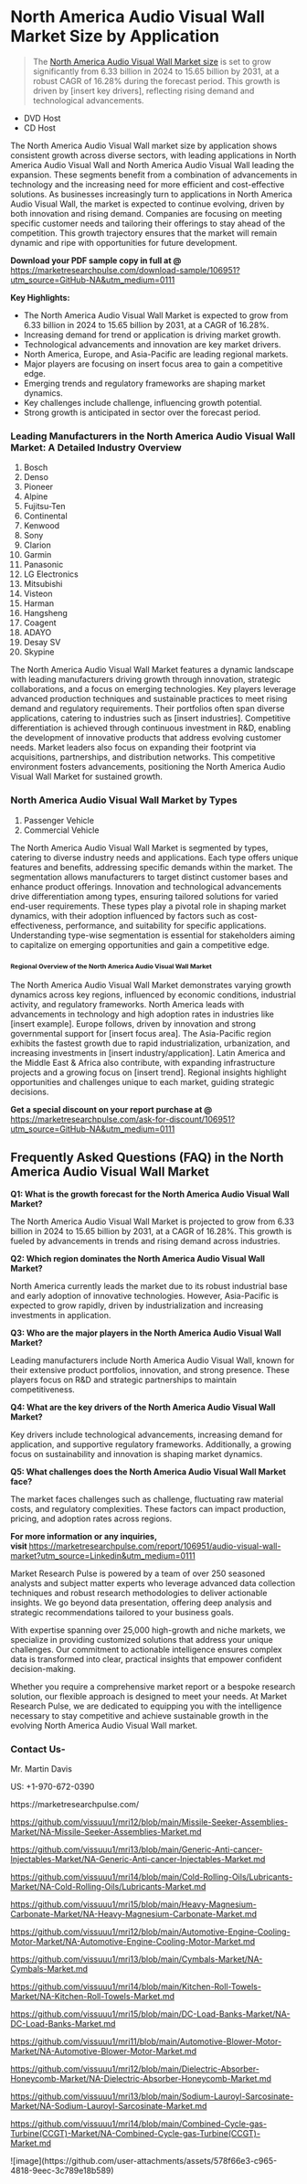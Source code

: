 <h1>North America Audio Visual Wall Market&nbsp;Size by Application</h1><blockquote><p>The <a href="https://marketresearchpulse.com/download-sample/106951?utm_source=GitHub-NA&amp;utm_medium=0111">North America Audio Visual Wall Market size</a> is set to grow significantly from 6.33 billion in 2024 to 15.65 billion by 2031, at a robust CAGR of 16.28% during the forecast period. This growth is driven by [insert key drivers], reflecting rising demand and technological advancements.</p></blockquote><ul><li>DVD Host<li> CD Host</li></ul><p>The North America Audio Visual Wall market size by application shows consistent growth across diverse sectors, with leading applications in North America Audio Visual Wall and North America Audio Visual Wall leading the expansion. These segments benefit from a combination of advancements in technology and the increasing need for more efficient and cost-effective solutions. As businesses increasingly turn to applications in North America Audio Visual Wall, the market is expected to continue evolving, driven by both innovation and rising demand. Companies are focusing on meeting specific customer needs and tailoring their offerings to stay ahead of the competition. This growth trajectory ensures that the market will remain dynamic and ripe with opportunities for future development.</p><p><strong>Download your PDF sample copy in full at @ </strong><a href="https://marketresearchpulse.com/download-sample/106951?utm_source=GitHub-NA&amp;utm_medium=0111">https://marketresearchpulse.com/download-sample/106951?utm_source=GitHub-NA&amp;utm_medium=0111</a></p><p><strong>Key Highlights: </strong></p><ul><li>The North America Audio Visual Wall Market is expected to grow from 6.33 billion in 2024 to 15.65 billion by 2031, at a CAGR of 16.28%.</li><li>Increasing demand for trend or application is driving market growth.</li><li>Technological advancements and innovation are key market drivers.</li><li>North America, Europe, and Asia-Pacific are leading regional markets.</li><li>Major players are focusing on insert focus area to gain a competitive edge.</li><li>Emerging trends and regulatory frameworks are shaping market dynamics.</li><li>Key challenges include challenge, influencing growth potential.</li><li>Strong growth is anticipated in sector over the forecast period.</li></ul><h3>Leading Manufacturers in the North America Audio Visual Wall Market: A Detailed Industry Overview</h3><ol><li>Bosch</li><li>Denso</li><li>Pioneer</li><li>Alpine</li><li>Fujitsu-Ten</li><li>Continental</li><li>Kenwood</li><li>Sony</li><li>Clarion</li><li>Garmin</li><li>Panasonic</li><li>LG Electronics</li><li>Mitsubishi</li><li>Visteon</li><li>Harman</li><li>Hangsheng</li><li>Coagent</li><li>ADAYO</li><li>Desay SV</li><li>Skypine</li></ol><div class="flex max-w-full flex-col flex-grow"><div class="min-h-8 text-message flex w-full flex-col items-end gap-2 whitespace-normal break-words [.text-message+&amp;]:mt-5" dir="auto" data-message-author-role="assistant" data-message-id="fd8432e4-4910-450d-b182-61b7bfb0a01f" data-message-model-slug="gpt-4o"><div class="flex w-full flex-col gap-1 empty:hidden first:pt-[3px]"><div class="markdown prose w-full break-words dark:prose-invert light"><p>The North America Audio Visual Wall Market features a dynamic landscape with leading manufacturers driving growth through innovation, strategic collaborations, and a focus on emerging technologies. Key players leverage advanced production techniques and sustainable practices to meet rising demand and regulatory requirements. Their portfolios often span diverse applications, catering to industries such as [insert industries]. Competitive differentiation is achieved through continuous investment in R&amp;D, enabling the development of innovative products that address evolving customer needs. Market leaders also focus on expanding their footprint via acquisitions, partnerships, and distribution networks. This competitive environment fosters advancements, positioning the North America Audio Visual Wall Market for sustained growth.</p></div></div></div></div><h3>North America Audio Visual Wall Market by Types</h3><ol><li>Passenger Vehicle<li> Commercial Vehicle</li></ol><div class="flex max-w-full flex-col flex-grow"><div class="min-h-8 text-message flex w-full flex-col items-end gap-2 whitespace-normal break-words [.text-message+&amp;]:mt-5" dir="auto" data-message-author-role="assistant" data-message-id="084470be-0bb7-4664-bddf-5156b4f41249" data-message-model-slug="gpt-4o-mini"><div class="flex w-full flex-col gap-1 empty:hidden first:pt-[3px]"><div class="markdown prose w-full break-words dark:prose-invert light"><p>The North America Audio Visual Wall Market is segmented by types, catering to diverse industry needs and applications. Each type offers unique features and benefits, addressing specific demands within the market. The segmentation allows manufacturers to target distinct customer bases and enhance product offerings. Innovation and technological advancements drive differentiation among types, ensuring tailored solutions for varied end-user requirements. These types play a pivotal role in shaping market dynamics, with their adoption influenced by factors such as cost-effectiveness, performance, and suitability for specific applications. Understanding type-wise segmentation is essential for stakeholders aiming to capitalize on emerging opportunities and gain a competitive edge.</p></div></div></div></div><h3><span style="font-size: 11px;">Regional Overview of the North America Audio Visual Wall Market</span></h3><div class="flex max-w-full flex-col flex-grow"><div class="min-h-8 text-message flex w-full flex-col items-end gap-2 whitespace-normal break-words [.text-message+&amp;]:mt-5" dir="auto" data-message-author-role="assistant" data-message-id="e9038762-ce64-4e30-91c9-9bd413514231" data-message-model-slug="gpt-4o-mini"><div class="flex w-full flex-col gap-1 empty:hidden first:pt-[3px]"><div class="markdown prose w-full break-words dark:prose-invert light"><p>The North America Audio Visual Wall Market demonstrates varying growth dynamics across key regions, influenced by economic conditions, industrial activity, and regulatory frameworks. North America leads with advancements in technology and high adoption rates in industries like [insert example]. Europe follows, driven by innovation and strong governmental support for [insert focus area]. The Asia-Pacific region exhibits the fastest growth due to rapid industrialization, urbanization, and increasing investments in [insert industry/application]. Latin America and the Middle East &amp; Africa also contribute, with expanding infrastructure projects and a growing focus on [insert trend]. Regional insights highlight opportunities and challenges unique to each market, guiding strategic decisions.</p></div></div></div></div><p><strong>Get a special discount on your report purchase at @ </strong><a href="https://marketresearchpulse.com/ask-for-discount/106951?utm_source=GitHub-NA&amp;utm_medium=0111">https://marketresearchpulse.com/ask-for-discount/106951?utm_source=GitHub-NA&amp;utm_medium=0111</a></p><h2>Frequently Asked Questions (FAQ) in the North America Audio Visual Wall Market</h2><p><strong>Q1: What is the growth forecast for the North America Audio Visual Wall Market?</strong></p><p>The North America Audio Visual Wall Market is projected to grow from 6.33 billion in 2024 to 15.65 billion by 2031, at a CAGR of 16.28%. This growth is fueled by advancements in trends and rising demand across industries.</p><p><strong>Q2: Which region dominates the North America Audio Visual Wall Market?</strong></p><p>North America currently leads the market due to its robust industrial base and early adoption of innovative technologies. However, Asia-Pacific is expected to grow rapidly, driven by industrialization and increasing investments in application.</p><p><strong>Q3: Who are the major players in the North America Audio Visual Wall Market?</strong></p><p>Leading manufacturers include North America Audio Visual Wall, known for their extensive product portfolios, innovation, and strong presence. These players focus on R&amp;D and strategic partnerships to maintain competitiveness.</p><p><strong>Q4: What are the key drivers of the North America Audio Visual Wall Market?</strong></p><p>Key drivers include technological advancements, increasing demand for application, and supportive regulatory frameworks. Additionally, a growing focus on sustainability and innovation is shaping market dynamics.</p><p><strong>Q5: What challenges does the North America Audio Visual Wall Market face?</strong></p><p>The market faces challenges such as challenge, fluctuating raw material costs, and regulatory complexities. These factors can impact production, pricing, and adoption rates across regions.</p><p><strong>For more information or any inquiries, visit&nbsp;</strong><a href="https://marketresearchpulse.com/report/106951/audio-visual-wall-market?utm_source=Linkedin&utm_medium=0111">https://marketresearchpulse.com/report/106951/audio-visual-wall-market?utm_source=Linkedin&utm_medium=0111</a></p><p>Market Research Pulse is powered by a team of over 250 seasoned analysts and subject matter experts who leverage advanced data collection techniques and robust research methodologies to deliver actionable insights. We go beyond data presentation, offering deep analysis and strategic recommendations tailored to your business goals.</p><p>With expertise spanning over 25,000 high-growth and niche markets, we specialize in providing customized solutions that address your unique challenges. Our commitment to actionable intelligence ensures complex data is transformed into clear, practical insights that empower confident decision-making.</p><p>Whether you require a comprehensive market report or a bespoke research solution, our flexible approach is designed to meet your needs. At Market Research Pulse, we are dedicated to equipping you with the intelligence necessary to stay competitive and achieve sustainable growth in the evolving North America Audio Visual Wall market.</p><h3><strong>Contact Us-</strong></h3><p>Mr. Martin Davis</p><p>US: +1-970-672-0390</p><p>https://marketresearchpulse.com/</p><p><a href="https://github.com/vissuuu1/mri12/blob/main/Missile-Seeker-Assemblies-Market/NA-Missile-Seeker-Assemblies-Market.md">https://github.com/vissuuu1/mri12/blob/main/Missile-Seeker-Assemblies-Market/NA-Missile-Seeker-Assemblies-Market.md</a></p><p><a href="https://github.com/vissuuu1/mri13/blob/main/Generic-Anti-cancer-Injectables-Market/NA-Generic-Anti-cancer-Injectables-Market.md">https://github.com/vissuuu1/mri13/blob/main/Generic-Anti-cancer-Injectables-Market/NA-Generic-Anti-cancer-Injectables-Market.md</a></p><p><a href="https://github.com/vissuuu1/mri14/blob/main/Cold-Rolling-Oils/Lubricants-Market/NA-Cold-Rolling-Oils/Lubricants-Market.md">https://github.com/vissuuu1/mri14/blob/main/Cold-Rolling-Oils/Lubricants-Market/NA-Cold-Rolling-Oils/Lubricants-Market.md</a></p><p><a href="https://github.com/vissuuu1/mri15/blob/main/Heavy-Magnesium-Carbonate-Market/NA-Heavy-Magnesium-Carbonate-Market.md">https://github.com/vissuuu1/mri15/blob/main/Heavy-Magnesium-Carbonate-Market/NA-Heavy-Magnesium-Carbonate-Market.md</a></p><p><a href="https://github.com/vissuuu1/mri12/blob/main/Automotive-Engine-Cooling-Motor-Market/NA-Automotive-Engine-Cooling-Motor-Market.md">https://github.com/vissuuu1/mri12/blob/main/Automotive-Engine-Cooling-Motor-Market/NA-Automotive-Engine-Cooling-Motor-Market.md</a></p><p><a href="https://github.com/vissuuu1/mri13/blob/main/Cymbals-Market/NA-Cymbals-Market.md">https://github.com/vissuuu1/mri13/blob/main/Cymbals-Market/NA-Cymbals-Market.md</a></p><p><a href="https://github.com/vissuuu1/mri14/blob/main/Kitchen-Roll-Towels-Market/NA-Kitchen-Roll-Towels-Market.md">https://github.com/vissuuu1/mri14/blob/main/Kitchen-Roll-Towels-Market/NA-Kitchen-Roll-Towels-Market.md</a></p><p><a href="https://github.com/vissuuu1/mri15/blob/main/DC-Load-Banks-Market/NA-DC-Load-Banks-Market.md">https://github.com/vissuuu1/mri15/blob/main/DC-Load-Banks-Market/NA-DC-Load-Banks-Market.md</a></p><p><a href="https://github.com/vissuuu1/mri11/blob/main/Automotive-Blower-Motor-Market/NA-Automotive-Blower-Motor-Market.md">https://github.com/vissuuu1/mri11/blob/main/Automotive-Blower-Motor-Market/NA-Automotive-Blower-Motor-Market.md</a></p><p><a href="https://github.com/vissuuu1/mri12/blob/main/Dielectric-Absorber-Honeycomb-Market/NA-Dielectric-Absorber-Honeycomb-Market.md">https://github.com/vissuuu1/mri12/blob/main/Dielectric-Absorber-Honeycomb-Market/NA-Dielectric-Absorber-Honeycomb-Market.md</a></p><p><a href="https://github.com/vissuuu1/mri13/blob/main/Sodium-Lauroyl-Sarcosinate-Market/NA-Sodium-Lauroyl-Sarcosinate-Market.md">https://github.com/vissuuu1/mri13/blob/main/Sodium-Lauroyl-Sarcosinate-Market/NA-Sodium-Lauroyl-Sarcosinate-Market.md</a></p><p><a href="https://github.com/vissuuu1/mri14/blob/main/Combined-Cycle-gas-Turbine(CCGT)-Market/NA-Combined-Cycle-gas-Turbine(CCGT)-Market.md">https://github.com/vissuuu1/mri14/blob/main/Combined-Cycle-gas-Turbine(CCGT)-Market/NA-Combined-Cycle-gas-Turbine(CCGT)-Market.md</a></p>
![image](https://github.com/user-attachments/assets/578f66e3-c965-4818-9eec-3c789e18b589)
